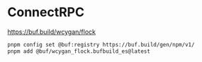 # ConnectRPC

https://buf.build/wcygan/flock

```bash
pnpm config set @buf:registry https://buf.build/gen/npm/v1/
pnpm add @buf/wcygan_flock.bufbuild_es@latest
```